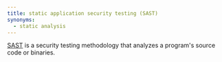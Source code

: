 ```yaml
---
title: static application security testing (SAST)
synonyms:
  - static analysis
---
```


[SAST][1] is a security testing methodology that analyzes a program's source code or binaries.

[1]: https://en.wikipedia.org/wiki/Static_application_security_testing
